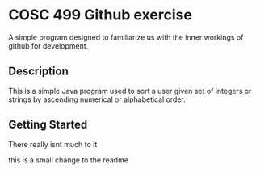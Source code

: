 # COSC 499 Github exercise

A simple program designed to familiarize us with the inner workings of github for development.

## Description

This is a simple Java program used to sort a user given set of integers or strings by ascending numerical or alphabetical order.

## Getting Started

There really isnt much to it

this is a small change to the readme